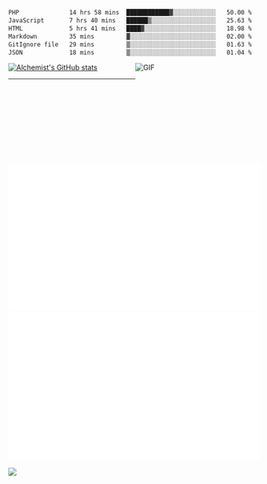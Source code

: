 <!--START_SECTION:waka-->

```text
PHP              14 hrs 58 mins  ████████████▓░░░░░░░░░░░░   50.00 %
JavaScript       7 hrs 40 mins   ██████▒░░░░░░░░░░░░░░░░░░   25.63 %
HTML             5 hrs 41 mins   ████▓░░░░░░░░░░░░░░░░░░░░   18.98 %
Markdown         35 mins         ▓░░░░░░░░░░░░░░░░░░░░░░░░   02.00 %
GitIgnore file   29 mins         ▒░░░░░░░░░░░░░░░░░░░░░░░░   01.63 %
JSON             18 mins         ▒░░░░░░░░░░░░░░░░░░░░░░░░   01.04 %
```

<!--END_SECTION:waka-->

[![Alchemist's GitHub stats](https://github-readme-stats.vercel.app/api?username=DrMaxis&show_icons=true&theme=outrun&count_private=true)](#)
<img align="right" alt="GIF" src="https://user-images.githubusercontent.com/5355808/139111924-210cc6fa-9fb1-4dac-929d-6324a5836a92.gif" width="250" height="200" />
<hr />

![](https://raw.githubusercontent.com/DrMaxis/github-stats-transparent/output/generated/overview.svg)
![](https://raw.githubusercontent.com/DrMaxis/github-stats-transparent/output/generated/languages.svg)

 
<a href="https://count.getloli.com/"><img src="https://count.getloli.com/get/@:maxis-the-alchemist?theme=rule34"></a>
<!-- https://count.getloli.com/get/@alchemist?theme=rule34 -->
<br>

